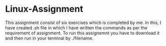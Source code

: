 # Linux-Assignment
This assignment consist of six exercises which is completed by me. In this, I have created .sh file in which I have written the commands as per the requirement of assignment.
To run this assignemnt you have to download it and then run in your terminal by ./filename.
